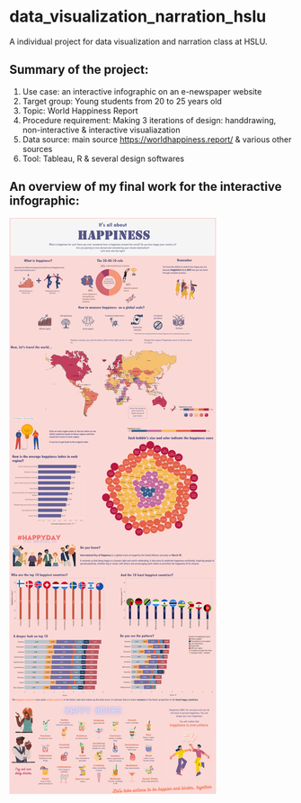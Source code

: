 # data_visualization_narration_hslu
A individual project for data visualization and narration class at HSLU.

## Summary of the project:
1. Use case: an interactive infographic on an e-newspaper website
2. Target group: Young students from 20 to 25 years old
3. Topic: World Happiness Report
4. Procedure requirement: Making 3 iterations of design: handdrawing, non-interactive & interactive visualiazation
5. Data source: main source https://worldhappiness.report/ & various other sources 
6. Tool: Tableau, R & several design softwares

## An overview of my final work for the interactive infographic:

<img src="Final_QuyenDuong_DashboardImage.png" />


